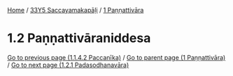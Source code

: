 
[Home](/) / [33Y5 Saccayamakapāḷi](../../33Y5.md) / [1 Paṇṇattivāra](../1.md)

# 1.2 Paṇṇattivāraniddesa


[Go to previous page (1.1.4.2 Paccanīka)](1.1/1.1.4/1.1.4.2.md) / [Go to parent page (1 Paṇṇattivāra)](../1.md) / [Go to next page (1.2.1 Padasodhanavāra)](1.2/1.2.1.md)


